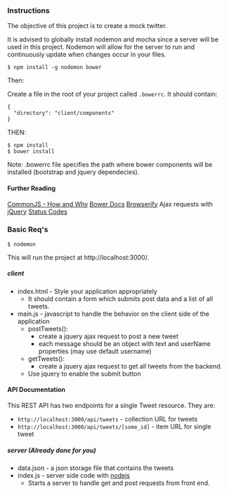 ### Instructions

The objective of this project is to create a mock twitter.

It is advised to globally install nodemon and mocha since a server will be used in this project. Nodemon will allow for the server to run and continuously update when changes occur in your files.

~~~~~~
$ npm install -g nodemon bower
~~~~~~

Then:

Create a file in the root of your project called `.bowerrc`. It should contain:
```
{
  "directory": "client/components"
}
```

THEN:

~~~~~~
$ npm install
$ bower install
~~~~~~

Note: .bowerrc file specifies the path where bower components will be installed (bootstrap and jquery dependecies).

#### Further Reading

[CommonJS - How and Why](http://0fps.net/2013/01/22/commonjs-why-and-how/)
[Bower Docs](http://bower.io/)
[Browserify](http://blakeembrey.com/articles/2013/09/introduction-to-browserify/)
Ajax requests with [jQuery](http://api.jquery.com/jquery.ajax/)
[Status Codes](http://www.w3.org/Protocols/rfc2616/rfc2616-sec10.html)

### Basic Req's
~~~~~~
$ nodemon
~~~~~~

This will run the project at http://localhost:3000/.


##### client
* index.html - Style your application appropriately
	* It should contain a form which submits post data and a list of all tweets.
* main.js - javascript to handle the behavior on the client side of the application
	* postTweets():
		* create a jquery ajax request to post a new tweet
		* each message should be an object with text and userName properties (may use default username)
	* getTweets():
		* create a jquery ajax request to get all tweets from the backend.
	* Use jquery to enable the submit button

#### API Documentation
This REST API has two endpoints for a single Tweet resource. They are:

* `http://localhost:3000/api/tweets` - collection URL for tweets
* `http://localhost:3000/api/tweets/[some_id]` - item URL for single tweet

##### server (Already done for you)
* data.json - a json storage file that contains the tweets
* index.js - server side code with [nodejs](https://nodejs.org/en/docs/)
	* Starts a server to handle get and post requests from front end.
